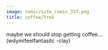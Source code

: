 ```yaml
---
image: comic/site_comic_337.png
title: coffee/trek
---
```

maybe we should stop getting coffee...  
(wdymifeelfantasitc -clay)
